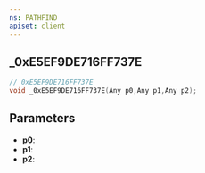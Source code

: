 ```yaml
---
ns: PATHFIND
apiset: client
---
```

## _0xE5EF9DE716FF737E

```c
// 0xE5EF9DE716FF737E
void _0xE5EF9DE716FF737E(Any p0,Any p1,Any p2);
```


## Parameters
* **p0**:
* **p1**:
* **p2**: